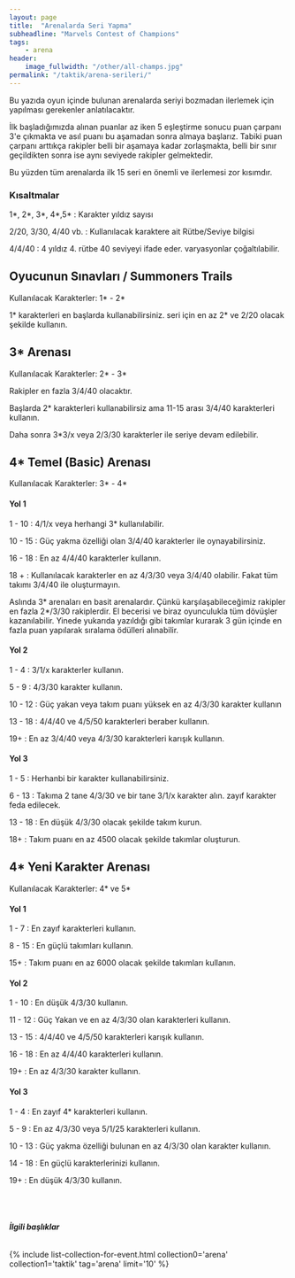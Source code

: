 ```yaml
---
layout: page
title:  "Arenalarda Seri Yapma"
subheadline: "Marvels Contest of Champions"
tags:
    - arena
header:
    image_fullwidth: "/other/all-champs.jpg"
permalink: "/taktik/arena-serileri/"    
---
```


Bu yazıda oyun içinde bulunan arenalarda seriyi bozmadan ilerlemek için yapılması gerekenler anlatılacaktır.

İlk başladığımızda alınan puanlar az iken 5 eşleştirme sonucu puan çarpanı 3'e çıkmakta ve asıl puanı bu aşamadan sonra almaya başlarız. Tabiki puan çarpanı arttıkça rakipler belli bir aşamaya kadar zorlaşmakta, belli bir sınır geçildikten sonra ise aynı seviyede rakipler gelmektedir.

Bu yüzden tüm arenalarda ilk 15 seri en önemli ve ilerlemesi zor kısımdır.

### Kısaltmalar

1*, 2*, 3*, 4*,5*  : Karakter yıldız sayısı

2/20, 3/30, 4/40 vb.  : Kullanılacak karaktere ait Rütbe/Seviye bilgisi

4/4/40  : 4 yıldız 4. rütbe 40 seviyeyi ifade eder. varyasyonlar çoğaltılabilir.

## Oyucunun Sınavları / Summoners Trails
 
 Kullanılacak Karakterler: 1* - 2*

1* karakterleri en başlarda kullanabilirsiniz. seri için en az 2* ve 2/20 olacak şekilde kullanın. 

## 3* Arenası

 Kullanılacak Karakterler: 2* - 3*
 
Rakipler en fazla 3/4/40 olacaktır. 

Başlarda 2* karakterleri kullanabilirsiz ama 11-15 arası 3/4/40 karakterleri kullanın.

Daha sonra 3*3/x veya 2/3/30 karakterler ile seriye devam edilebilir.

## 4* Temel (Basic) Arenası

 Kullanılacak Karakterler: 3* - 4*

#### Yol 1

1 - 10 : 4/1/x veya herhangi 3* kullanılabilir.

10 - 15 : Güç yakma özelliği olan 3/4/40 karakterler ile oynayabilirsiniz.

16 - 18 : En az 4/4/40 karakterler kullanın.

18 + : Kullanılacak karakterler en az 4/3/30 veya 3/4/40 olabilir. Fakat tüm takımı 3/4/40 ile oluşturmayın.

Aslında 3* arenaları en basit arenalardır. Çünkü karşılaşabileceğimiz rakipler en fazla 2*/3/30 rakiplerdir. El becerisi ve biraz oyunculukla tüm dövüşler kazanılabilir. Yinede yukarıda yazıldığı gibi takımlar kurarak 3 gün içinde en fazla puan yapılarak sıralama ödülleri alınabilir.

#### Yol 2

1 - 4 : 3/1/x karakterler kullanın.

5 - 9 : 4/3/30 karakter kullanın.

10 - 12 : Güç yakan veya takım puanı yüksek en az 4/3/30 karakter kullanın

13 - 18 : 4/4/40 ve 4/5/50 karakterleri beraber kullanın.

19+ : En az 3/4/40 veya 4/3/30 karakterleri karışık kullanın.

#### Yol 3

1 - 5 : Herhanbi bir karakter kullanabilirsiniz.

6 - 13 : Takıma 2 tane 4/3/30 ve bir tane 3/1/x karakter alın. zayıf karakter feda edilecek.

13 - 18 : En düşük 4/3/30 olacak şekilde takım kurun. 

18+ : Takım puanı en az 4500 olacak şekilde takımlar oluşturun.


## 4* Yeni Karakter Arenası

Kullanılacak Karakterler: 4* ve 5*

#### Yol 1

1 - 7 : En zayıf karakterleri kullanın.

8 - 15 : En güçlü takımları kullanın.

15+ : Takım puanı en az 6000 olacak şekilde takımları kullanın.

#### Yol 2

1 - 10 : En düşük 4/3/30 kullanın.

11 - 12 : Güç Yakan ve en az 4/3/30 olan karakterleri kullanın.

13 - 15 : 4/4/40 ve 4/5/50 karakterleri karışık kullanın.

16 - 18 : En az 4/4/40 karakterleri kullanın.

19+ : En az 4/3/30 karakter kullanın.

#### Yol 3

1 - 4 : En zayıf 4* karakterleri kullanın.

5 - 9 : En az 4/3/30 veya 5/1/25 karakterleri kullanın.

10 - 13 : Güç yakma özelliği bulunan en az 4/3/30 olan karakter kullanın.

14 - 18 : En güçlü karakterlerinizi kullanın.

19+ : En düşük 4/3/30 kullanın.



<br><br>

###### **İlgili başlıklar**

{% include list-collection-for-event.html collection0='arena' collection1='taktik' tag='arena' limit='10' %}